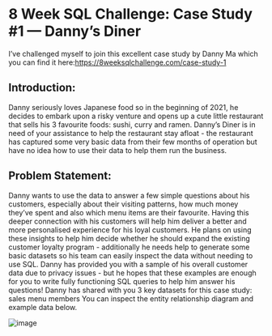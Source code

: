 # 8 Week SQL Challenge: Case Study #1 — Danny’s Diner
I’ve challenged myself to join this excellent case study by Danny Ma which you can find it here:https://8weeksqlchallenge.com/case-study-1

## Introduction:
Danny seriously loves Japanese food so in the beginning of 2021, he decides to embark upon a risky venture and opens up a cute little restaurant that sells his 3 favourite foods: sushi, curry and ramen.
Danny’s Diner is in need of your assistance to help the restaurant stay afloat - the restaurant has captured some very basic data from their few months of operation but have no idea how to use their data to help them run the business.

## Problem Statement:
Danny wants to use the data to answer a few simple questions about his customers, especially about their visiting patterns, how much money they’ve spent and also which menu items are their favourite. Having this deeper connection with his customers will help him deliver a better and more personalised experience for his loyal customers.
He plans on using these insights to help him decide whether he should expand the existing customer loyalty program - additionally he needs help to generate some basic datasets so his team can easily inspect the data without needing to use SQL.
Danny has provided you with a sample of his overall customer data due to privacy issues - but he hopes that these examples are enough for you to write fully functioning SQL queries to help him answer his questions!
Danny has shared with you 3 key datasets for this case study:
sales
menu
members
You can inspect the entity relationship diagram and example data below.

![image](https://user-images.githubusercontent.com/92159133/182799542-35dc7054-fea2-478e-ad1b-172332a9968a.png)




